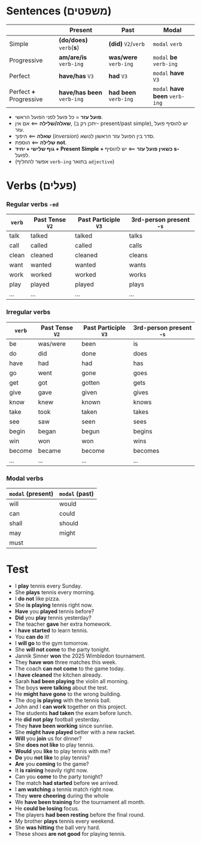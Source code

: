 
# Sentences (משפטים)


|                           | Present                      | Past                    | Modal                            |
| ------------------------- | ---------------------------- | ----------------------- | -------------------------------- |
| Simple                    | **(do/does)** `verb`(**s**)  | **(did)** `V2`/`verb`   | `modal` `verb`                   |
| Progressive               | **am/are/is** `verb-ing`     | **was/were** `verb-ing` | `modal` **be** `verb-ing`        |
| Perfect                   | **have/has** `V3`            | **had** `V3`            | `modal` **have** `V3`            |
| Perfect **+** Progressive | **have/has been** `verb-ing` | **had been** `verb-ing` | `modal` **have been** `verb-ing` |

- **פועל עזר** $=$ כל פועל לפני הפועל הראשי.
- **שאלה/שלילה** $\impliedby$ אם אין, (יתכן רק ב- present/past simple), יש להוסיף פועל עזר.
- **שאלה** $\impliedby$ היפוך (_inversion_) סדר בין הפועל עזר הראשון לנושא.
- **שלילה** $\impliedby$ הוספת **not**.
- **גוף שלישי + יחיד + Present Simple + כשאין פועל עזר** $\impliedby$ יש להוסיף **s-** לפועל.
- (אפשר להחליף `verb-ing` בתואר `adjective`)






# Verbs (פעלים)

### Regular verbs `-ed`

| `verb` | Past Tense `V2` | Past Participle `V3` | 3rd-person present `-s` |
| ------ | --------------- | -------------------- | ----------------------- |
| talk   | talked          | talked               | talks                   |
| call   | called          | called               | calls                   |
| clean  | cleaned         | cleaned              | cleans                  |
| want   | wanted          | wanted               | wants                   |
| work   | worked          | worked               | works                   |
| play   | played          | played               | plays                   |
| ...    | ...             | ...                  | ...                     |

### Irregular verbs

| `verb` | Past Tense `V2` | Past Participle `V3` | 3rd-person present `-s` |
| ------ | --------------- | -------------------- | ----------------------- |
| be     | was/were        | been                 | is                      |
| do     | did             | done                 | does                    |
| have   | had             | had                  | has                     |
| go     | went            | gone                 | goes                    |
| get    | got             | gotten               | gets                    |
| give   | gave            | given                | gives                   |
| know   | knew            | known                | knows                   |
| take   | took            | taken                | takes                   |
| see    | saw             | seen                 | sees                    |
| begin  | began           | begun                | begins                  |
| win    | won             | won                  | wins                    |
| become | became          | become               | becomes                 |
| ...    | ...             | ...                  | ...                     |

### Modal verbs

| `modal` (present) | `modal` (past) |
| ----------------- | -------------- |
| will              | would          |
| can               | could          |
| shall             | should         |
| may               | might          |
| must              |                |



# Test

- I **play** tennis every Sunday.
- She **plays** tennis every morning. 
- I **do not** like pizza.
- She **is playing** tennis right now.
- **Have** you **played** tennis before?
- **Did** you **play** tennis yesterday?
- The teacher **gave** her extra homework.
- I **have started** to learn tennis.
- You **can do** it!
- I **will go** to the gym tomorrow. 
- She **will not come** to the party tonight.
- Jannik Sinner **won** the 2025 Wimbledon tournament. 
- They **have won** three matches this week.
- The coach **can not come** to the game today.
- I **have cleaned** the kitchen already.
- Sarah **had been playing** the violin all morning.
- The boys **were talking** about the test.
- He **might have gone** to the wrong building.
- The dog **is playing** with the tennis ball.
- John and I **can work** together on this project.
- The students **had taken** the exam before lunch.
- He **did not play** football yesterday.
- They **have been working** since sunrise.
- She **might have played** better with a new racket.
- **Will** you **join** us for dinner?
- She **does not like** to play tennis.
- **Would** you **like** to play tennis with me?
- **Do** you **not like** to play tennis?
- **Are** you **coming** to the game?
- It **is raining** heavily right now.
- Can you **come** to the party tonight?
- The match **had started** before we arrived.
- I **am watching** a tennis match right now.
- They **were cheering** during the whole 
- We **have been training** for the tournament all month.
- He **could be losing** focus.
- The players **had been resting** before the final round.
- My brother **plays** tennis every weekend.
- She **was hitting** the ball very hard.
- These shoes **are not good** for playing tennis.

